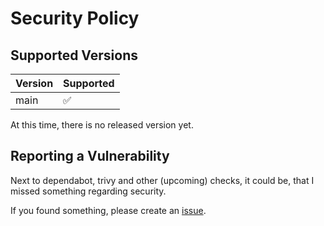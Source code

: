 # Security Policy

## Supported Versions

| Version | Supported          |
| ------- | ------------------ |
| main    | :white_check_mark: |

At this time, there is no released version yet.

## Reporting a Vulnerability

Next to dependabot, trivy and other (upcoming) checks, it could be, that I missed something regarding security.

If you found something, please create an [issue](https://github.com/dseichter/vatservice-gui/issues).
